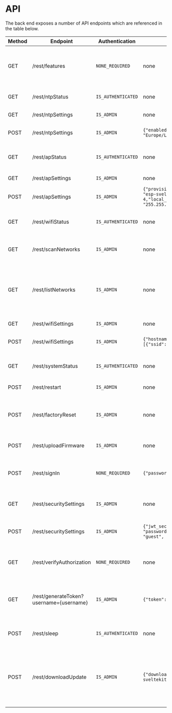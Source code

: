 # API

<!-- https://dev.bostondynamics.com/docs/concepts/choreography/choreography_in_tablet.html -->

The back end exposes a number of API endpoints which are referenced in the table below.

| Method | Endpoint                            | Authentication     | POST JSON Body                                                                                                                                                                                                                     | Info                                                                                    |
| ------ | --------------------------------------- | ------------------ | ---------------------------------------------------------------------------------------------------------------------------------------------------------------------------------------------------------------------------------- | --------------------------------------------------------------------------------------- |
| GET    | /rest/features                          | `NONE_REQUIRED`    | none                                                                                                                                                                                                                               | Tells the client which features of the UI should be use                                 |
| GET    | /rest/ntpStatus                         | `IS_AUTHENTICATED` | none                                                                                                                                                                                                                               | Current NTP connection status                                                           |
| GET    | /rest/ntpSettings                       | `IS_ADMIN`         | none                                                                                                                                                                                                                               | Current NTP settings                                                                    |
| POST   | /rest/ntpSettings                       | `IS_ADMIN`         | `{"enabled": true,"server": "time.google.com","tz_label": "Europe/London","tz_format": "GMT0BST,M3.5.0/1,M10.5.0"}`                                                                                                                | Update the NTP settings                                                                 |
| GET    | /rest/apStatus                          | `IS_AUTHENTICATED` | none                                                                                                                                                                                                                               | Current AP status and client information                                                |
| GET    | /rest/apSettings                        | `IS_ADMIN`         | none                                                                                                                                                                                                                               | Current AP settings                                                                     |
| POST   | /rest/apSettings                        | `IS_ADMIN`         | `{"provision_mode": 1,"ssid": "ESP32-SvelteKit-e89f6d20372c","password": "esp-sveltekit","channel": 1,"ssid_hidden": false,"max_clients": 4,"local_ip": "192.168.4.1","gateway_ip": "192.168.4.1","subnet_mask": "255.255.255.0"}` | Update AP settings                                                                      |
| GET    | /rest/wifiStatus                        | `IS_AUTHENTICATED` | none                                                                                                                                                                                                                               | Current status of the wifi client connection                                            |
| GET    | /rest/scanNetworks                      | `IS_ADMIN`         | none                                                                                                                                                                                                                               | Async Scan for Networks in Range                                                        |
| GET    | /rest/listNetworks                      | `IS_ADMIN`         | none                                                                                                                                                                                                                               | List networks in range after successful scanning. Otherwise triggers scanning.          |
| GET    | /rest/wifiSettings                      | `IS_ADMIN`         | none                                                                                                                                                                                                                               | Current WiFi settings                                                                   |
| POST   | /rest/wifiSettings                      | `IS_ADMIN`         | `{"hostname":"esp32-f412fa4495f8","priority_RSSI":true,"wifi_networks":[{"ssid":"YourSSID","password":"YourPassword","static_ip_config":false}]}`                                                                                  | Update WiFi settings and credentials                                                    |
| GET    | /rest/systemStatus                      | `IS_AUTHENTICATED` | none                                                                                                                                                                                                                               | Get system information about the ESP.                                                   |
| POST   | /rest/restart                           | `IS_ADMIN`         | none                                                                                                                                                                                                                               | Restart the ESP32                                                                       |
| POST   | /rest/factoryReset                      | `IS_ADMIN`         | none                                                                                                                                                                                                                               | Reset the ESP32 and all settings to their default values                                |
| POST   | /rest/uploadFirmware                    | `IS_ADMIN`         | none                                                                                                                                                                                                                               | File upload of firmware.bin                                                             |
| POST   | /rest/signIn                            | `NONE_REQUIRED`    | `{"password": "admin","username": "admin"}`                                                                                                                                                                                        | Signs a user in and returns access token                                                |
| GET    | /rest/securitySettings                  | `IS_ADMIN`         | none                                                                                                                                                                                                                               | retrieves all user information and roles                                                |
| POST   | /rest/securitySettings                  | `IS_ADMIN`         | `{"jwt_secret": "734cb5bb-5597b722", "users": [{"username": "admin", "password": "admin", "admin": true}, {"username": "guest", "password": "guest", "admin": false, }]}`                                                          | retrieves all user information and roles                                                |
| GET    | /rest/verifyAuthorization               | `NONE_REQUIRED`    | none                                                                                                                                                                                                                               | Verifies the content of the auth bearer token                                           |
| GET    | /rest/generateToken?username={username} | `IS_ADMIN`         | `{"token": "734cb5bb-5597b722"}`                                                                                                                                                                                                   | Generates a new JWT token for the user from username                                    |
| POST   | /rest/sleep                             | `IS_AUTHENTICATED` | none                                                                                                                                                                                                                               | Puts the device in deep sleep mode                                                      |
| POST   | /rest/downloadUpdate                    | `IS_ADMIN`         | `{"download_url": "https://github.com/theelims/ESP32-sveltekit/releases/download/v0.1.0/firmware_esp32s3.bin"}`                                                                                                                    | Download link for OTA. This requires a valid SSL certificate and will follow redirects. |

<!-- | HTTP Method | Endpoint       | Description                | Parameters                |
|-------------|----------------|----------------------------|---------------------------|
| GET         | /api/sensor/battery       | Retrieve the battery state |                       |
| GET         | /api/sensor/mpu       | Retrieve the mpu state |                       |
| GET         | /api/sensor/magnetometer       | Retrieve the magnetometer state |                       |
| GET         | /api/sensor/distances       | Retrieve the distances state |                      |
| GET         | /api/sensor/distance/{position}       | Retrieve the distance state |    `position`: The position of the distance sensor **LEFT** and **RIGHT**                    |
| GET         | /api/sensor/stream    | Retrieve the camera stream  | |
| GET         | /api/actuator    | Retrieve the actuator states  | |
| GET         | /api/actuator/{id}    | Retrieve the actuator state for `id`  | `id`: The ID of the actuator |
| POST        | /api/actuator/{id}    | Set the actuator state  | `id`: The ID of the actuator|
| GET         | /api/kinematics/feet    | Retrieve the current feet positions as (x, y, z) coordinates|                           |
| GET         | /api/kinematics/body    | Retrieve the current body position as a (x, y, z) coordinates|                           |
| GET         | /api/kinematics/bodystate    | Retrieve the current body and feet positions |                           |
| GET         | /api/system/log    | Retrieve the system log  | |
| GET         | /api/system/info    | Retrieve the system information  | |
| GET         | /api/system/settings    | Retrieve the system settings  | |
| POST        | /api/system/settings    | Set the system settings  | |
| POST        | /api/system/reset    | Reset system  | |
| POST        | /api/system/power/off    | Power of the system  | |
| POST        | /api/system/stop    | Stop power to actuators  | `id`: The stop level **CUT**, **SETTLE_THEN_CUT**, **NONE** | -->
